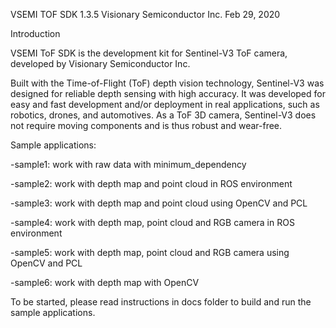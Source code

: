 VSEMI TOF SDK 1.3.5
Visionary Semiconductor Inc.
Feb 29, 2020

Introduction

   VSEMI ToF SDK is the development kit for Sentinel-V3 ToF camera, developed by Visionary Semiconductor Inc.

   Built with the Time-of-Flight (ToF) depth vision technology, Sentinel-V3 was designed for reliable depth sensing with high accuracy. 
   It was developed for easy and fast development and/or deployment in real applications, such as robotics, drones, and automotives. 
   As a ToF 3D camera, Sentinel-V3 does not require moving components and is thus robust and wear-free. 

Sample applications:

-sample1:                   work with raw data with minimum_dependency

-sample2:                   work with depth map and point cloud in ROS environment

-sample3:                   work with depth map and point cloud using OpenCV and PCL

-sample4:                   work with depth map, point cloud and RGB camera in ROS environment

-sample5:                   work with depth map, point cloud and RGB camera using OpenCV and PCL

-sample6:                   work with depth map with OpenCV
   
To be started, please read instructions in docs folder to build and run the sample applications.
